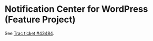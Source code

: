 # Notification Center for WordPress (Feature Project)

See [Trac ticket #43484](https://core.trac.wordpress.org/ticket/43484).